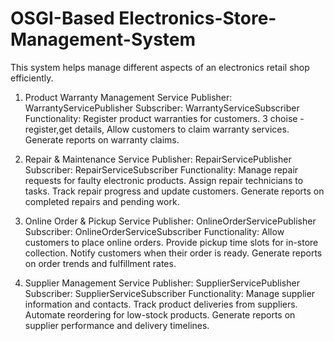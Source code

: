 # OSGI-Based Electronics-Store-Management-System

  This system helps manage different aspects of an electronics retail shop efficiently.

1. Product Warranty Management Service
Publisher: WarrantyServicePublisher
Subscriber: WarrantyServiceSubscriber
Functionality:
Register product warranties for customers.
3 choise - register,get details,
Allow customers to claim warranty services.
Generate reports on warranty claims.

2. Repair & Maintenance Service
Publisher: RepairServicePublisher
Subscriber: RepairServiceSubscriber
Functionality:
Manage repair requests for faulty electronic products.
Assign repair technicians to tasks.
Track repair progress and update customers.
Generate reports on completed repairs and pending work.

3. Online Order & Pickup Service
Publisher: OnlineOrderServicePublisher
Subscriber: OnlineOrderServiceSubscriber
Functionality:
Allow customers to place online orders.
Provide pickup time slots for in-store collection.
Notify customers when their order is ready.
Generate reports on order trends and fulfillment rates.

4. Supplier Management Service
Publisher: SupplierServicePublisher
Subscriber: SupplierServiceSubscriber
Functionality:
Manage supplier information and contacts.
Track product deliveries from suppliers.
Automate reordering for low-stock products.
Generate reports on supplier performance and delivery timelines.  
                                                   
